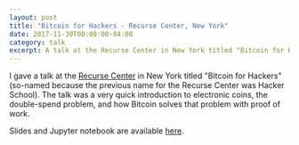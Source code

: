 ```yaml
---
layout: post
title: "Bitcoin for Hackers - Recurse Center, New York"
date: 2017-11-30T00:00:00-04:00
category: talk
excerpt: A talk at the Recurse Center in New York titled "Bitcoin for Hackers".
---
```


I gave a talk at the [Recurse Center](https://www.recurse.com/) in New York
titled "Bitcoin for Hackers" (so-named because the previous name for the
Recurse Center was Hacker School). The talk was a very quick introduction to
electronic coins, the double-spend problem, and how Bitcoin solves that problem
with proof of work.

Slides and Jupyter notebook are available [here](https://github.com/jnewbery/bitcoin_for_hackers).
